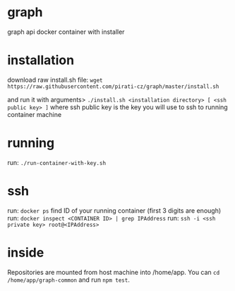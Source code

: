 graph
=====

graph api docker container with installer

installation
============

  download raw install.sh file:
  ```wget https://raw.githubusercontent.com/pirati-cz/graph/master/install.sh```

  and run it with arguments>
  ```./install.sh <installation directory> [ <ssh public key> ]```
  where ssh public key is the key you will use to ssh to running container machine

running
=======

  run: ```./run-container-with-key.sh```

ssh
===

  run: ```docker ps```
       find ID of your running container (first 3 digits are enough)
  run: ```docker inspect <CONTAINER ID> | grep IPAddress```
  run: ```ssh -i <ssh private key> root@<IPAddress>```

inside
======

  Repositories are mounted from host machine into /home/app.
  You can ```cd /home/app/graph-common``` and run ```npm test```.

